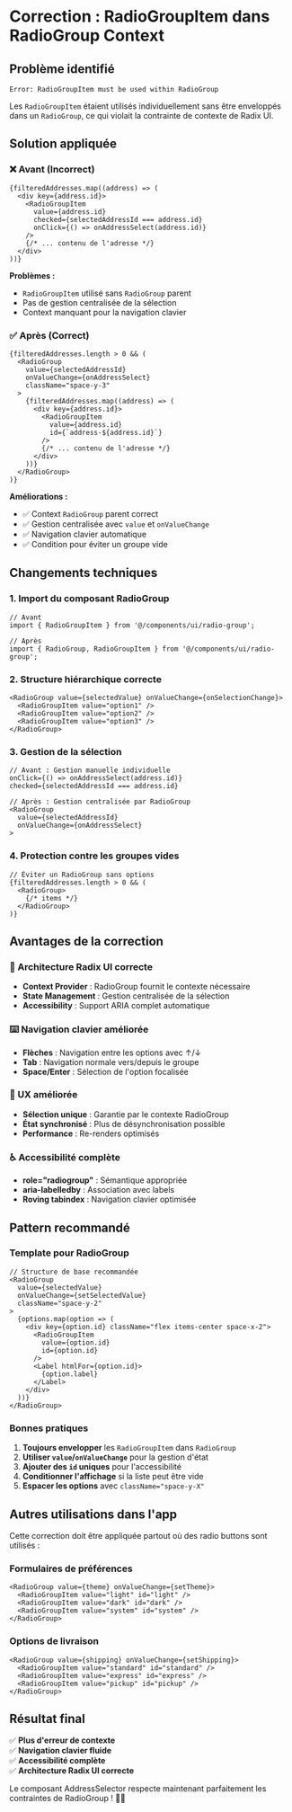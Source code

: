 # Correction : RadioGroupItem dans RadioGroup Context

## Problème identifié

```
Error: RadioGroupItem must be used within RadioGroup
```

Les `RadioGroupItem` étaient utilisés individuellement sans être enveloppés dans un `RadioGroup`, ce qui violait la contrainte de contexte de Radix UI.

## Solution appliquée

### ❌ Avant (Incorrect)
```tsx
{filteredAddresses.map((address) => (
  <div key={address.id}>
    <RadioGroupItem
      value={address.id}
      checked={selectedAddressId === address.id}
      onClick={() => onAddressSelect(address.id)}
    />
    {/* ... contenu de l'adresse */}
  </div>
))}
```

**Problèmes :**
- `RadioGroupItem` utilisé sans `RadioGroup` parent
- Pas de gestion centralisée de la sélection
- Context manquant pour la navigation clavier

### ✅ Après (Correct)
```tsx
{filteredAddresses.length > 0 && (
  <RadioGroup
    value={selectedAddressId}
    onValueChange={onAddressSelect}
    className="space-y-3"
  >
    {filteredAddresses.map((address) => (
      <div key={address.id}>
        <RadioGroupItem
          value={address.id}
          id={`address-${address.id}`}
        />
        {/* ... contenu de l'adresse */}
      </div>
    ))}
  </RadioGroup>
)}
```

**Améliorations :**
- ✅ Context `RadioGroup` parent correct
- ✅ Gestion centralisée avec `value` et `onValueChange`
- ✅ Navigation clavier automatique
- ✅ Condition pour éviter un groupe vide

## Changements techniques

### 1. Import du composant RadioGroup
```tsx
// Avant
import { RadioGroupItem } from '@/components/ui/radio-group';

// Après  
import { RadioGroup, RadioGroupItem } from '@/components/ui/radio-group';
```

### 2. Structure hiérarchique correcte
```tsx
<RadioGroup value={selectedValue} onValueChange={onSelectionChange}>
  <RadioGroupItem value="option1" />
  <RadioGroupItem value="option2" />
  <RadioGroupItem value="option3" />
</RadioGroup>
```

### 3. Gestion de la sélection
```tsx
// Avant : Gestion manuelle individuelle
onClick={() => onAddressSelect(address.id)}
checked={selectedAddressId === address.id}

// Après : Gestion centralisée par RadioGroup
<RadioGroup 
  value={selectedAddressId}
  onValueChange={onAddressSelect}
>
```

### 4. Protection contre les groupes vides
```tsx
// Éviter un RadioGroup sans options
{filteredAddresses.length > 0 && (
  <RadioGroup>
    {/* items */}
  </RadioGroup>
)}
```

## Avantages de la correction

### 🔧 Architecture Radix UI correcte
- **Context Provider** : RadioGroup fournit le contexte nécessaire
- **State Management** : Gestion centralisée de la sélection
- **Accessibility** : Support ARIA complet automatique

### ⌨️ Navigation clavier améliorée
- **Flèches** : Navigation entre les options avec ↑/↓
- **Tab** : Navigation normale vers/depuis le groupe
- **Space/Enter** : Sélection de l'option focalisée

### 📱 UX améliorée
- **Sélection unique** : Garantie par le contexte RadioGroup
- **État synchronisé** : Plus de désynchronisation possible
- **Performance** : Re-renders optimisés

### ♿ Accessibilité complète
- **role="radiogroup"** : Sémantique appropriée
- **aria-labelledby** : Association avec labels
- **Roving tabindex** : Navigation clavier optimisée

## Pattern recommandé

### Template pour RadioGroup
```tsx
// Structure de base recommandée
<RadioGroup 
  value={selectedValue}
  onValueChange={setSelectedValue}
  className="space-y-2"
>
  {options.map(option => (
    <div key={option.id} className="flex items-center space-x-2">
      <RadioGroupItem 
        value={option.id} 
        id={option.id}
      />
      <Label htmlFor={option.id}>
        {option.label}
      </Label>
    </div>
  ))}
</RadioGroup>
```

### Bonnes pratiques
1. **Toujours envelopper** les `RadioGroupItem` dans `RadioGroup`
2. **Utiliser `value`/`onValueChange`** pour la gestion d'état
3. **Ajouter des `id` uniques** pour l'accessibilité
4. **Conditionner l'affichage** si la liste peut être vide
5. **Espacer les options** avec `className="space-y-X"`

## Autres utilisations dans l'app

Cette correction doit être appliquée partout où des radio buttons sont utilisés :

### Formulaires de préférences
```tsx
<RadioGroup value={theme} onValueChange={setTheme}>
  <RadioGroupItem value="light" id="light" />
  <RadioGroupItem value="dark" id="dark" />
  <RadioGroupItem value="system" id="system" />
</RadioGroup>
```

### Options de livraison
```tsx
<RadioGroup value={shipping} onValueChange={setShipping}>
  <RadioGroupItem value="standard" id="standard" />
  <RadioGroupItem value="express" id="express" />
  <RadioGroupItem value="pickup" id="pickup" />
</RadioGroup>
```

## Résultat final

✅ **Plus d'erreur de contexte**  
✅ **Navigation clavier fluide**  
✅ **Accessibilité complète**  
✅ **Architecture Radix UI correcte**  

Le composant AddressSelector respecte maintenant parfaitement les contraintes de RadioGroup ! 🎯✨
